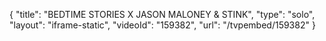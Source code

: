 {
    "title": "BEDTIME STORIES X JASON MALONEY & STINK",
    "type": "solo",
    "layout": "iframe-static",
    "videoId": "159382",
    "url": "\/tvpembed\/159382"
}